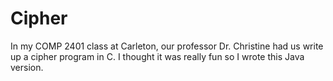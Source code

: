 # Cipher
In my COMP 2401 class at Carleton, our professor Dr. Christine had us write up a cipher program in C. I thought it was really fun so I wrote this Java version.
